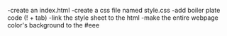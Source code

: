 -create an index.html
-create a css file named style.css
-add boiler plate code (! + tab)
-link the style sheet to the html
-make the entire webpage color's background to the #eee